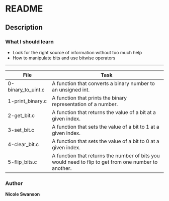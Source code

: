 # README
## Description
### What I should learn
- Look for the right source of information without too much help
- How to manipulate bits and use bitwise operators
---
File | Task
-----|-----
0-binary\_to\_uint.c | A function that converts a binary number to an unsigned int.
1-print\_binary.c | A function that prints the binary representation of a number.
2-get\_bit.c | A function that returns the value of a bit at a given index.
3-set\_bit.c | A function that sets the value of a bit to 1 at a given index.
4-clear\_bit.c | A function that sets the value of a bit to 0 at a given index.
5-flip\_bits.c | A function that returns the number of bits you would need to flip to get from one number to another.
### Author
**Nicole Swanson**
